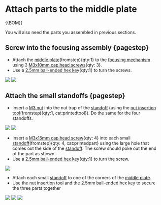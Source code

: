 # Attach parts to the middle plate

{{BOM}}

[M3x10mm cap head screw]: parts/mech/m3x10_screw.md "{cat:mechanic}"
[M3x15mm cap head screw]: parts/mech/m3x15_screw.md "{cat:mechanic}"
[M3 nut]: parts/mech/m3_nut.md "{cat:mechanic}"
[Middle plate]: parts/materials/middle-plate.md "{cat:lasercutpart}"
[2.5mm Ball-end Allen key]: parts/tools/2.5mmBallEndAllenKey.md "{cat:tool}"
[Nut tool]: models/actuator-assembly-tools.stl "{previewpage}"
[Standoff-S]: models/standoff-S.stl "{previewpage}"
[Standoff-M]: models/standoff-M.stl "{previewpage}"

You will also need the parts you assembled in previous sections.

## Screw into the focusing assembly {pagestep}

* Attach the [middle plate][Middle plate](fromstep){qty:1} to the [focusing mechanism](fromstep) using 3 [M3x10mm cap head screws][M3x10mm cap head screw]{qty: 3}.
* Use a [2.5mm ball-ended hex key][2.5mm Ball-end Allen key]{qty:1} to turn the screws.

![](images/middle_plate_to_focus.jpg)
![](images/middle_plate_to_focus_1.jpg)

## Attach the small standoffs {pagestep}

* Insert a [M3 nut] into the nut trap of the [standoff][Standoff-M] (using the [nut insertion tool][Nut tool](fromstep){qty:1, cat:printedtool}). Do the same for the four standoffs.

![](images/standoff-screw.jpg)
![](images/standoff-screw_1.jpg)

* Insert a [M3x15mm cap head screw]{qty: 4} into each small [standoff][Standoff-S](fromstep){qty: 4, cat:printedpart} using the large hole that comes out the side of the [standoff][Standoff-S]. The screw should poke out the end of the part as shown.
* Use a [2.5mm ball-ended hex key][2.5mm Ball-end Allen key]{qty:1} to turn the screw.

![](images/standoff-M.jpg)

* Attach each small [standoff][Standoff-S] to one of the corners of the [middle plate][Middle plate].
* Use the [nut insertion tool][Nut tool] and the [2.5mm ball-ended hex key][2.5mm Ball-end Allen key] to secure the three parts together

![](images/standoff-M-attached.jpg)
![](images/standoff-M-attached-1.jpg)
![](images/standoff-M-attached-2.jpg)
